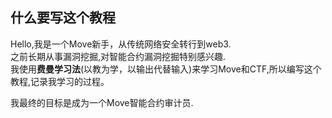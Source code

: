 

## 什么要写这个教程

Hello,我是一个Move新手，从传统网络安全转行到web3.   
之前长期从事漏洞挖掘,对智能合约漏洞挖掘特别感兴趣.    
我使用**费曼学习法**(以教为学，以输出代替输入)来学习Move和CTF,所以编写这个教程,记录我学习的过程。

我最终的目标是成为一个Move智能合约审计员.
